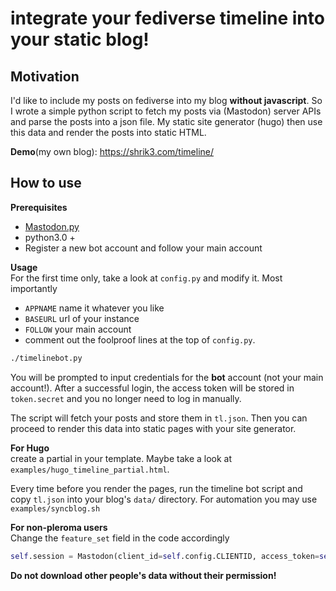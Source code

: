 # integrate your fediverse timeline into your static blog!


## Motivation
I'd like to include my posts on fediverse into my blog **without javascript**.
So I wrote a simple python script to fetch my posts via (Mastodon) server APIs
and parse the posts into a json file. My static site generator (hugo) then use
this data and render the posts into static HTML.

**Demo**(my own blog): https://shrik3.com/timeline/

## How to use

**Prerequisites**  
- [Mastodon.py](https://github.com/halcy/Mastodon.py/tree/3d5b94f07fab53d64e03fadb68b92eec496cbe13)
- python3.0 +
- Register a new bot account and follow your main account

**Usage**  
For the first time only, take a look at `config.py` and modify it. Most importantly
- `APPNAME` name it whatever you like
- `BASEURL` url of your instance
- `FOLLOW` your main account
- comment out the foolproof lines at the top of `config.py`.

```bash
./timelinebot.py
````
You will be prompted to input credentials for the **bot** account (not your main
account!). After a successful login, the access token will be stored in
`token.secret` and you no longer need to log in manually.

The script will fetch your posts and store them in `tl.json`. Then you can
proceed to
render this data into static pages with your site generator.

**For Hugo**  
create a partial in your template. Maybe take a look at `examples/hugo_timeline_partial.html`.

Every time before you render the pages, run the timeline bot script and copy
`tl.json` into your blog's `data/` directory. For automation you may use
`examples/syncblog.sh`

**For non-pleroma users**  
Change the `feature_set` field in the code accordingly
```python
self.session = Mastodon(client_id=self.config.CLIENTID, access_token=self.config.TOKEN, feature_set="pleroma")
```

**Do not download other people's data without their permission!**
